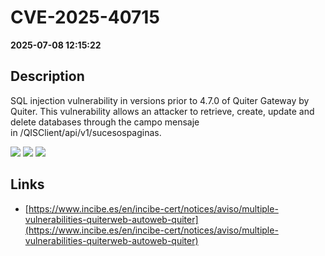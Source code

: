 # CVE-2025-40715

**2025-07-08 12:15:22**

## Description
SQL injection vulnerability in versions prior to 4.7.0 of Quiter Gateway by Quiter. This vulnerability allows an attacker to retrieve, create, update and delete databases through the campo mensaje in /QISClient/api/v1/sucesospaginas.

![](https://img.shields.io/static/v1?label=Score&message=9.3&color=red)
![](https://img.shields.io/static/v1?label=Severity&message=CRITICAL&color=red)
![](https://img.shields.io/static/v1?label=CWE&message=SQL&color=green)

## Links
- [https://www.incibe.es/en/incibe-cert/notices/aviso/multiple-vulnerabilities-quiterweb-autoweb-quiter](https://www.incibe.es/en/incibe-cert/notices/aviso/multiple-vulnerabilities-quiterweb-autoweb-quiter)
